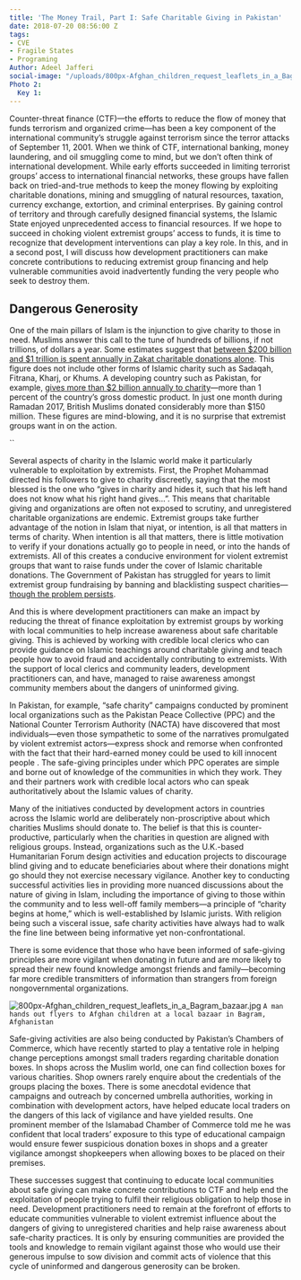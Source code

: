 ```yaml
---
title: 'The Money Trail, Part I: Safe Charitable Giving in Pakistan'
date: 2018-07-20 08:56:00 Z
tags:
- CVE
- Fragile States
- Programing
Author: Adeel Jafferi
social-image: "/uploads/800px-Afghan_children_request_leaflets_in_a_Bagram_bazaar.jpg"
Photo 2:
  Key 1: 
---
```


Counter-threat finance (CTF)—the efforts to reduce the flow of money that funds terrorism and organized crime—has been a key component of the international community’s struggle against terrorism since the terror attacks of September 11, 2001. When we think of CTF, international banking, money laundering, and oil smuggling come to mind, but we don’t often think of international development. While early efforts succeeded in limiting terrorist groups’ access to international financial networks, these groups have fallen back on tried-and-true methods to keep the money flowing by exploiting charitable donations, mining and smuggling of natural resources, taxation, currency exchange, extortion, and criminal enterprises. By gaining control of territory and through carefully designed financial systems, the Islamic State enjoyed unprecedented access to financial resources. If we hope to succeed in choking violent extremist groups’ access to funds, it is time to recognize that development interventions can play a key role. In this, and in a second post, I will discuss how development practitioners can make concrete contributions to reducing extremist group financing and help vulnerable communities avoid inadvertently funding the very people who seek to destroy them.

<!--more-->

## Dangerous Generosity

One of the main pillars of Islam is the injunction to give charity to those in need. Muslims answer this call to the tune of hundreds of billions, if not trillions, of dollars a year. Some estimates suggest that [between $200 billion and $1 trillion is spent annually in Zakat charitable donations alone](http://devinit.org/wp-content/uploads/2015/03/ONLINE-Zakat_report_V9a.pdf). This figure does not include other forms of Islamic charity such as Sadaqah, Fitrana, Kharj, or Khums. A developing country such as Pakistan, for example, [gives more than $2 billion annually to charity](https://tribune.com.pk/story/1664949/9-pakistan-one-charitable-nations-world-reveals-stanford-study/)—more than 1 percent of the country’s gross domestic product. In just one month during Ramadan 2017, British Muslims donated considerably more than $150 million. These figures are mind-blowing, and it is no surprise that extremist groups want in on the action.

![]()``

Several aspects of charity in the Islamic world make it particularly vulnerable to exploitation by extremists. First, the Prophet Mohammad directed his followers to give to charity discreetly, saying that the most blessed is the one who “gives in charity and hides it, such that his left hand does not know what his right hand gives…”.  This means that charitable giving and organizations are often not exposed to scrutiny, and unregistered charitable organizations are endemic. Extremist groups take further advantage of the notion in Islam that niyat, or intention, is all that matters in terms of charity. When intention is all that matters, there is little motivation to verify if your donations actually go to people in need, or into the hands of extremists. All of this creates a conducive environment for violent extremist groups that want to raise funds under the cover of Islamic charitable donations. The Government of Pakistan has struggled for years to limit extremist group fundraising by banning and blacklisting suspect charities—[though the problem persists](https://www.reuters.com/article/us-pakistan-militants-exclusive/exclusive-pakistan-plans-takeover-of-charities-run-by-islamist-figure-u-s-has-targeted-idUSKBN1EQ0T6).

And this is where development practitioners can make an impact by reducing the threat of finance exploitation by extremist groups by working with local communities to help increase awareness about safe charitable giving. This is achieved by working with credible local clerics who can provide guidance on Islamic teachings around charitable giving and teach people how to avoid fraud and accidentally contributing to extremists. With the support of local clerics and community leaders, development practitioners can, and have, managed to raise awareness amongst community members about the dangers of uninformed giving.
 
In Pakistan, for example, “safe charity” campaigns conducted by prominent local organizations such as the Pakistan Peace Collective (PPC) and the National Counter Terrorism Authority (NACTA) have discovered that most individuals—even those sympathetic to some of the narratives promulgated by violent extremist actors—express shock and remorse when confronted with the fact that their hard-earned money could be used to kill innocent people . The safe-giving principles under which PPC operates are simple and borne out of knowledge of the communities in which they work. They and their partners work with credible local actors who can speak authoritatively about the Islamic values of charity.

Many of the initiatives conducted by development actors in countries across the Islamic world are deliberately non-proscriptive about which charities Muslims should donate to. The belief is that this is counter-productive, particularly when the charities in question are aligned with religious groups. Instead, organizations such as the U.K.-based Humanitarian Forum design activities and education projects to discourage blind giving and to educate beneficiaries about where their donations might go should they not exercise necessary vigilance. Another key to conducting successful activities lies in providing more nuanced discussions about the nature of giving in Islam, including the importance of giving to those within the community and to less well-off family members—a principle of “charity begins at home,” which is well-established by Islamic jurists. With religion being such a visceral issue, safe charity activities have always had to walk the fine line between being informative yet non-confrontational.

There is some evidence that those who have been informed of safe-giving principles are more vigilant when donating in future and are more likely to spread their new found knowledge amongst friends and family—becoming far more credible transmitters of information than strangers from foreign nongovernmental organizations.

![800px-Afghan_children_request_leaflets_in_a_Bagram_bazaar.jpg](/uploads/800px-Afghan_children_request_leaflets_in_a_Bagram_bazaar.jpg)
`A man hands out flyers to Afghan children at a local bazaar in Bagram, Afghanistan`   

Safe-giving activities are also being conducted by Pakistan’s Chambers of Commerce, which have recently started to play a tentative role in helping change perceptions amongst small traders regarding charitable donation boxes. In shops across the Muslim world, one can find collection boxes for various charities. Shop owners rarely enquire about the credentials of the groups placing the boxes. There is some anecdotal evidence that campaigns and outreach by concerned umbrella authorities, working in combination with development actors, have helped educate local traders on the dangers of this lack of vigilance and have yielded results. One prominent member  of the Islamabad Chamber of Commerce told me he was confident that local traders’ exposure to this type of educational campaign would ensure fewer suspicious donation boxes in shops and a greater vigilance amongst shopkeepers when allowing boxes to be placed on their premises.
 
These successes suggest that continuing to educate local communities about safe giving can make concrete contributions to CTF and help end the exploitation of people trying to fulfil their religious obligation to help those in need. Development practitioners need to remain at the forefront of efforts to educate communities vulnerable to violent extremist influence about the dangers of giving to unregistered charities and help raise awareness about safe-charity practices. It is only by ensuring communities are provided the tools and knowledge to remain vigilant against those who would use their generous impulse to sow division and commit acts of violence that this cycle of uninformed and dangerous generosity can be broken. 